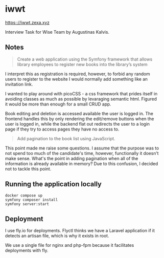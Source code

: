 # iwwt
[https:://iwwt.zexa.xyz](https:://iwwt.zexa.xyz)

Interview Task for Wise Team by Augustinas Kalvis.

## Notes
> Create a web application using the Symfony framework that allows library
> employees to register new books into the library’s system

I interpret this as registration is required, however, to forbid any random
users to register to the website I would normally add something like an 
invitation link.

I wanted to play around with picoCSS - a css framework that prides itself in 
avoiding classes as much as possible by levaraging semantic html. Figured it 
would be more than enough for a small CRUD app.

Book editing and deletion is accessed available the user is logged in. The 
frontend handles this by only rendering the edit/remove buttons when the user 
is logged in, while the backend flat out redirects the user to a login page if
they try to access pages they have no access to.

> Add pagination to the book list using JavaScript.

This point made me raise some questions. I assume that the purpose was to not
spend too much of the candidate's time, however, functionally it doesn't make
sense. What's the point in adding pagination when all of the information is 
already available in memory? Due to this confusion, I decided not to tackle
this point.

## Running the application locally

```
docker compose up
symfony composer install
symfony server:start
```

## Deployment

I use fly.io for deployments. Flyctl thinks we have a Laravel application if it 
detects an artisan file, which is why it exists in root.

We use a single file for nginx and php-fpm because it facilitates deployments
with fly.

